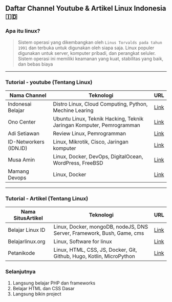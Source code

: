 ## Daftar Channel Youtube & Artikel Linux Indonesia 🇮🇩

### Apa itu linux?
>Sistem operasi yang dikembangkan oleh `Linus Torvalds pada tahun 1991` dan terbuka untuk digunakan oleh siapa saja. Linux populer digunakan untuk server, komputer pribadi, dan perangkat seluler. Sistem operasi ini memiliki keamanan yang kuat, stabilitas yang baik, dan bebas biaya
-------
### Tutorial - youtube (Tentang Linux)
| Nama Channel          | Teknologi                                                           |                         URL                          |
| ----------------------| ------------------------------------------------------------------- | -----------------------------------------------------|
| Indonesai Belajar     | Distro Linux, Cloud Computing, Python, Mechine Learing              | [Link](https://www.youtube.com/@belajaridn)          |
| Ono Center            | Ubuntu Linux, Teknik Hacking, Teknik Jaringan Komputer, Pemrogramman| [Link](https://www.youtube.com/@OnnoCenter)          |
| Adi Setiawan          | Review Linux, Pemrogramman                                          | [Link](https://www.youtube.com/@AdiSetiawanLinux)    |
| ID-Networkers (IDN.ID)| Linux, Mikrotik, Cisco, Jaringan komputer                           | [Link](https://www.youtube.com/@id.networkers)       |
| Musa Amin             | Linux, Docker, DevOps, DigitalOcean, WordPress, FreeBSD             | [Link](https://www.youtube.com/@musaamin)            |
| Mamang Devops         | Linux, Docker                                                       | [Link](https://www.youtube.com/@MamangDevops/featured)|


--------
### Tutorial - Artikel (Tentang Linux)
| Nama SitusArtikel     | Teknologi                                                           |                         URL                          |
| ----------------------| ------------------------------------------------------------------- | -----------------------------------------------------|
| Belajar Linux ID      | Linux, Docker, mongoDB, nodeJS, DNS Server, Framework, Bush, Game, cms| [Link](https://belajarlinux.id/)                   |
| Belajarlinux.org      | Linux, Software for linux                                           | [Link](https://www.belajarlinux.org/)                |
| Petanikode            | Linux, HTML, CSS, JS, Docker, Git, Github, Hugo, Kotlin, MicroPython| [Link](https://www.petanikode.com/topik/linux/)|     |

### Selanjutnya
1. Langsung belajar PHP dan frameworks
2. Belajar HTML dan CSS Dasar
3. Langsung bikin project

